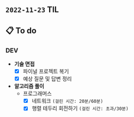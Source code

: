 ## `2022-11-23` TIL

## 📋 To do

### DEV

+ **기술 면접**
  + [x] 파이널 프로젝트 복기
  + [x] 예상 질문 및 답변 정리

+ **알고리즘 풀이**
  + 프로그래머스
    + [x] 네트워크 `(걸린 시간: 20분/60분)`
    + [x] 행렬 테두리 회전하기 `(걸린 시간: 초과/30분)`